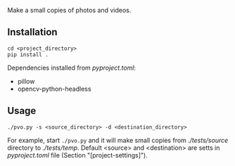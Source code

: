 Make a small copies of photos and videos.

## Installation

```
cd <project_directory>
pip install .
```

Dependencies installed from *pyproject.toml*:
- pillow
- opencv-python-headless

## Usage

```
./pvo.py -s <source_directory> -d <destination_directory>
```

For example, start `./pvo.py` and it will make small copies from *./tests/source* directory to *./tests/temp*.
Default \<source\> and \<destination\> are setts in *pyproject.toml* file (Section "[project-settings]").
